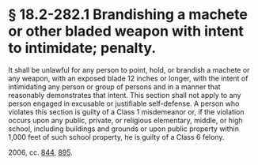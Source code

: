 # § 18.2-282.1 Brandishing a machete or other bladed weapon with intent to intimidate; penalty.

<p>It shall be unlawful for any person to point, hold, or brandish a machete or any weapon, with an exposed blade 12 inches or longer, with the intent of intimidating any person or group of persons and in a manner that reasonably demonstrates that intent. This section shall not apply to any person engaged in excusable or justifiable self-defense. A person who violates this section is guilty of a Class 1 misdemeanor or, if the violation occurs upon any public, private, or religious elementary, middle, or high school, including buildings and grounds or upon public property within 1,000 feet of such school property, he is guilty of a Class 6 felony.</p><p>2006, cc. <a href='http://lis.virginia.gov/cgi-bin/legp604.exe?061+ful+CHAP0844'>844</a>, <a href='http://lis.virginia.gov/cgi-bin/legp604.exe?061+ful+CHAP0895'>895</a>.</p>